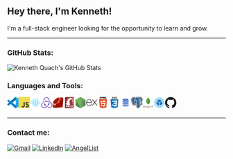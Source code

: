 <h2>Hey there, I'm Kenneth!</h2>

I'm a full-stack engineer looking for the opportunity to learn and grow.

---
### GitHub Stats:
<img alt="Kenneth Quach's GitHub Stats" src="https://github-readme-stats.vercel.app/api?username=kenquack&show_icons=true&hide_border=true&theme=radical" />

### Languages and Tools:
<a href="https://code.visualstudio.com/" target="_blank" rel="noreferrer"> 
 <img align="left" alt="Visual Studio Code" width="26px" src="https://raw.githubusercontent.com/github/explore/80688e429a7d4ef2fca1e82350fe8e3517d3494d/topics/visual-studio-code/visual-studio-code.png" />
</a>

 <a href="https://developer.mozilla.org/en-US/docs/Web/JavaScript" target="_blank" rel="noreferrer"> 
 <img align="left" alt="JavaScript" width="26px"      src="https://raw.githubusercontent.com/github/explore/80688e429a7d4ef2fca1e82350fe8e3517d3494d/topics/javascript/javascript.png" />
</a>

<a href="https://reactjs.org/" target="_blank" rel="noreferrer"> 
 <img align="left" alt="React" width="26px" src="https://raw.githubusercontent.com/github/explore/80688e429a7d4ef2fca1e82350fe8e3517d3494d/topics/react/react.png" />
</a>

<a href="https://redux.js.org" target="_blank" rel="noreferrer">
    <img align="left" alt="Redux" width="26px" src="https://raw.githubusercontent.com/devicons/devicon/master/icons/redux/redux-original.svg" />
 </a> 

<a href="https://www.ruby-lang.org/en/" target="_blank" rel="noreferrer"> 
    <img align="left" alt="Ruby" width="26px" src="https://raw.githubusercontent.com/devicons/devicon/master/icons/ruby/ruby-original.svg" />
</a> 

<a href="https://rubyonrails.org" target="_blank" rel="noreferrer"> 
    <img align="left" alt="rails" width="26px" src="https://raw.githubusercontent.com/devicons/devicon/master/icons/rails/rails-original-wordmark.svg" /> 
 </a>

<a href="https://nodejs.org" target="_blank" rel="noreferrer"> 
 <img align="left" alt="Node.js" width="26px" src="https://raw.githubusercontent.com/github/explore/80688e429a7d4ef2fca1e82350fe8e3517d3494d/topics/nodejs/nodejs.png" />
</a>

<a href="https://expressjs.com" target="_blank" rel="noreferrer"> 
    <img align="left" alt="Express.js" width="26px" src="https://raw.githubusercontent.com/devicons/devicon/master/icons/express/express-original.svg" />
  </a>

<a href="https://www.w3schools.com/html/" target="_blank" rel="noreferrer">
 <img align="left" alt="HTML5" width="26px" src="https://raw.githubusercontent.com/github/explore/80688e429a7d4ef2fca1e82350fe8e3517d3494d/topics/html/html.png" />
</a>
 
<a href="https://www.w3schools.com/css/" target="_blank" rel="noreferrer"> 
 <img align="left" alt="CSS3" width="26px" src="https://raw.githubusercontent.com/github/explore/80688e429a7d4ef2fca1e82350fe8e3517d3494d/topics/css/css.png" />
</a>
 
<a href="https://www.mysql.com/" target="_blank" rel="noreferrer"> 
 <img align="left" alt="SQL" width="26px" src="https://raw.githubusercontent.com/github/explore/80688e429a7d4ef2fca1e82350fe8e3517d3494d/topics/sql/sql.png" />
</a>

<a href="https://www.postgresql.org" target="_blank" rel="noreferrer"> 
 <img align="left" alt="postgreSQL" width="26px" src="https://raw.githubusercontent.com/github/explore/80688e429a7d4ef2fca1e82350fe8e3517d3494d/topics/postgresql/postgresql.png" />
</a>

<a href="https://www.mongodb.com/" target="_blank" rel="noreferrer">
    <img align="left" alt="mongoDB" width="26px" src="https://raw.githubusercontent.com/devicons/devicon/master/icons/mongodb/mongodb-original-wordmark.svg" />
 </a> 
 
 <a href="https://webpack.js.org" target="_blank" rel="noreferrer"> 
    <img align="left" alt="webpack" width="26px" src="https://raw.githubusercontent.com/devicons/devicon/d00d0969292a6569d45b06d3f350f463a0107b0d/icons/webpack/webpack-original.svg" /> 
 </a> 

<a href="https://github.com/" target="_blank" rel="noreferrer"> 
 <img align="left" alt="GitHub" width="26px" src="https://raw.githubusercontent.com/github/explore/78df643247d429f6cc873026c0622819ad797942/topics/github/github.png" />
</a>
<br>
<br/>

---
### Contact me:

[![Gmail](https://img.shields.io/badge/Gmail-D14836?style=for-the-badge&logo=gmail&logoColor=white)](mailto:kennethtquach@gmail.com)
[![LinkedIn](https://img.shields.io/badge/linkedin-%230077B5.svg?style=for-the-badge&logo=linkedin&logoColor=white)](https://www.linkedin.com/in/kennethquach/)
[![AngelList](https://img.shields.io/badge/AngelList-%23D4D4D4.svg?style=for-the-badge&logo=AngelList&logoColor=black)](https://angel.co/u/kenneth-quach)


<!--
**kenquack/kenquack** is a ✨ _special_ ✨ repository because its `README.md` (this file) appears on your GitHub profile.

Here are some ideas to get you started:

- 🔭 I’m currently working on ...
- 🌱 I’m currently learning ...
- 👯 I’m looking to collaborate on ...
- 🤔 I’m looking for help with ...
- 💬 Ask me about ...
- 📫 How to reach me: ...
- 😄 Pronouns: ...
- ⚡ Fun fact: ...
-->
